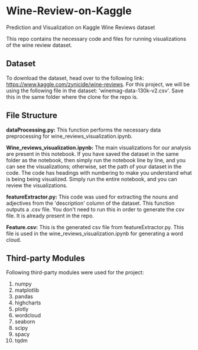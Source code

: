 # Wine-Review-on-Kaggle
Prediction and Visualization on Kaggle Wine Reviews dataset

This repo contains the necessary code and files for running visualizations of the wine review dataset.

## Dataset
To download the dataset, head over to the following link: https://www.kaggle.com/zynicide/wine-reviews. 
For this project, we will be using the following file in the dataset: 'winemag-data-130k-v2.csv'. Save this in the same folder where the clone for the repo is.

## File Structure 
**dataProcessing.py:** This function performs the necessary data preprocessing for wine_reviews_visualization.ipynb.

**Wine_reviews_visualization.ipynb:** The main visualizations for our analysis are present in this notebook. If you have saved the dataset in the same folder
as the notebook, then simply run the notebook line by line, and you can see the visualizations; otherwise, set the path of your dataset in the code. The code has headings with numbering to make you understand what is being being visualized. Simply run the entire notebook, and you can review the visualizations.

**featureExtractor.py:** This code was used for extracting the nouns and adjectives from the 'description' column of the dataset. This function outputs a 
.csv file. You don't need to run this in order to generate the csv file. It is already present in the repo.

**Feature.csv:** This is the generated csv file from featureExtractor.py. This file is used in the wine_reviews_visualization.ipynb for generating a word cloud.

## Third-party Modules
Following third-party modules were used for the project:
1. numpy
2. matplotlib
3. pandas
4. highcharts
5. plotly
6. wordcloud
7. seaborn
8. scipy
9. spacy
10. tqdm
